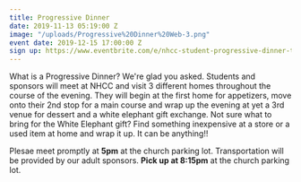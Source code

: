 ```yaml
---
title: Progressive Dinner
date: 2019-11-13 05:19:00 Z
image: "/uploads/Progressive%20Dinner%20Web-3.png"
event date: 2019-12-15 17:00:00 Z
sign up: https://www.eventbrite.com/e/nhcc-student-progressive-dinner-tickets-81808859501
---
```


What is a Progressive Dinner? We're glad you asked. Students and sponsors will meet at NHCC and visit 3 different homes throughout the course of the evening. They will begin at the first home for appetizers, move onto their 2nd stop for a main course and wrap up the evening at yet a 3rd venue for dessert and a white elephant gift exchange. Not sure what to bring for the White Elephant gift? Find something inexpensive at a store or a used item at home and wrap it up. It can be anything!!

Plesae meet promptly at **5pm** at the church parking lot. Transportation will be provided by our adult sponsors. **Pick up at 8:15pm** at the church parking lot.